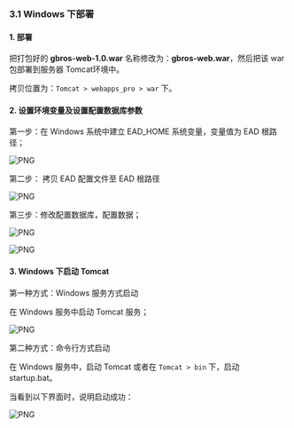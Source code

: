 ### 3.1 Windows 下部署

#### 1. 部署

把打包好的 **gbros-web-1.0.war** 名称修改为：**gbros-web.war**，然后把该 war 包部署到服务器 Tomcat环境中。

拷贝位置为：`Tomcat > webapps_pro > war` 下。

#### 2. 设置环境变量及设置配置数据库参数

第一步：在 Windows 系统中建立 EAD_HOME 系统变量，变量值为 EAD 根路径；

![PNG](..\images\tomcat\5.png)

第二步： 拷贝 EAD 配置文件至 EAD 根路径

![PNG](..\images\tomcat\6.png)

第三步：修改配置数据库，配置数据；

![PNG](..\images\tomcat\7.png)

![PNG](..\images\tomcat\8.png)


#### 3. Windows 下启动 Tomcat

第一种方式：Windows 服务方式启动

在 Windows 服务中启动 Tomcat 服务；

![PNG](..\images\tomcat\2.png)

第二种方式：命令行方式启动

在 Windows 服务中，启动 Tomcat 或者在 `Tomcat > bin` 下，启动 startup.bat。

当看到以下界面时，说明启动成功：

![PNG](..\images\tomcat\4.png)


